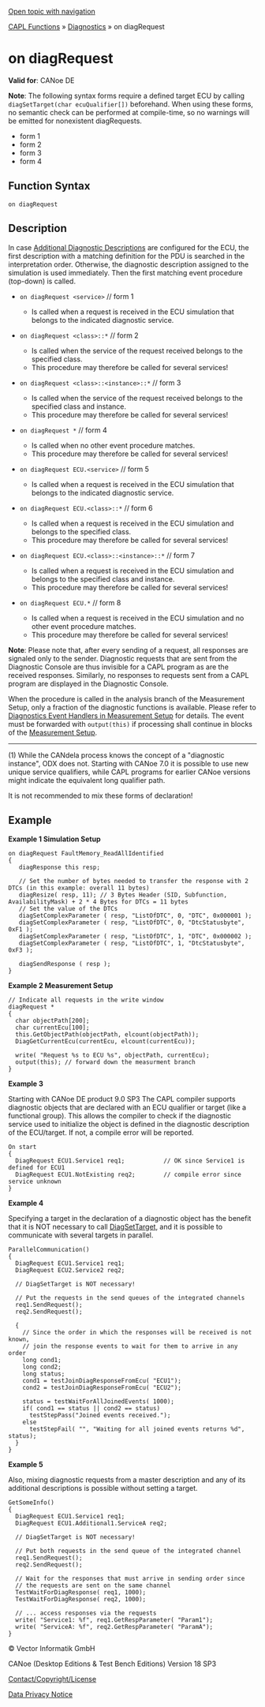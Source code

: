 [Open topic with navigation](../../../../../CANoeDEFamily.htm#Topics/CAPLFunctions/Diagnostics/EventProcedures/CAPLfunctionOnDiagRequest.md)

[CAPL Functions](../../CAPLfunctions.md) » [Diagnostics](../CAPLfunctionsDiagnosticsOverview.md) » on diagRequest

# on diagRequest

**Valid for**: CANoe DE

**Note**: The following syntax forms require a defined target ECU by calling `diagSetTarget(char ecuQualifier[])` beforehand. When using these forms, no semantic check can be performed at compile-time, so no warnings will be emitted for nonexistent diagRequests.

- form 1
- form 2
- form 3
- form 4

## Function Syntax

`on diagRequest`

## Description

In case [Additional Diagnostic Descriptions](../../../CANoeCANalyzer/Diagnostics/DiagISOTPconfig/DiagDescr/DiagDescAdditional.md) are configured for the ECU, the first description with a matching definition for the PDU is searched in the interpretation order. Otherwise, the diagnostic description assigned to the simulation is used immediately. Then the first matching event procedure (top-down) is called.

- `on diagRequest <service>` // form 1
  - Is called when a request is received in the ECU simulation that belongs to the indicated diagnostic service.

- `on diagRequest <class>::*` // form 2
  - Is called when the service of the request received belongs to the specified class.
  - This procedure may therefore be called for several services!

- `on diagRequest <class>::<instance>::*` // form 3
  - Is called when the service of the request received belongs to the specified class and instance.
  - This procedure may therefore be called for several services!

- `on diagRequest *` // form 4
  - Is called when no other event procedure matches.
  - This procedure may therefore be called for several services!

- `on diagRequest ECU.<service>` // form 5
  - Is called when a request is received in the ECU simulation that belongs to the indicated diagnostic service.

- `on diagRequest ECU.<class>::*` // form 6
  - Is called when a request is received in the ECU simulation and belongs to the specified class.
  - This procedure may therefore be called for several services!

- `on diagRequest ECU.<class>::<instance>::*` // form 7
  - Is called when a request is received in the ECU simulation and belongs to the specified class and instance.
  - This procedure may therefore be called for several services!

- `on diagRequest ECU.*` // form 8
  - Is called when a request is received in the ECU simulation and no other event procedure matches.
  - This procedure may therefore be called for several services!

**Note**: Please note that, after every sending of a request, all responses are signaled only to the sender. Diagnostic requests that are sent from the Diagnostic Console are thus invisible for a CAPL program as are the received responses. Similarly, no responses to requests sent from a CAPL program are displayed in the Diagnostic Console.

When the procedure is called in the analysis branch of the Measurement Setup, only a fraction of the diagnostic functions is available. Please refer to [Diagnostics Event Handlers in Measurement Setup](../CAPLfunctionsDiagnosticsEventHandlerAnalysisBranch.md) for details. The event must be forwarded with `output(this)` if processing shall continue in blocks of the [Measurement Setup](../../../CANoeCANalyzer/Windows/MeasurementSetup/MeasurementSetupWindow.md).

_______________________

(1) While the CANdela process knows the concept of a "diagnostic instance", ODX does not. Starting with CANoe 7.0 it is possible to use new unique service qualifiers, while CAPL programs for earlier CANoe versions might indicate the equivalent long qualifier path.

It is not recommended to mix these forms of declaration!

## Example

**Example 1 Simulation Setup**

```plaintext
on diagRequest FaultMemory_ReadAllIdentified
{
   diagResponse this resp;

   // Set the number of bytes needed to transfer the response with 2 DTCs (in this example: overall 11 bytes)
   diagResize( resp, 11); // 3 Bytes Header (SID, Subfunction, AvailabilityMask) + 2 * 4 Bytes for DTCs = 11 bytes
   // Set the value of the DTCs
   diagSetComplexParameter ( resp, "ListOfDTC", 0, "DTC", 0x000001 );
   diagSetComplexParameter ( resp, "ListOfDTC", 0, "DtcStatusbyte", 0xF1 );
   diagSetComplexParameter ( resp, "ListOfDTC", 1, "DTC", 0x000002 );
   diagSetComplexParameter ( resp, "ListOfDTC", 1, "DtcStatusbyte", 0xF3 );

   diagSendResponse ( resp );
}
```

**Example 2 Measurement Setup**

```plaintext
// Indicate all requests in the write window
diagRequest *
{
  char objectPath[200];
  char currentEcu[100];
  this.GetObjectPath(objectPath, elcount(objectPath));
  DiagGetCurrentEcu(currentEcu, elcount(currentEcu));

  write( "Request %s to ECU %s", objectPath, currentEcu);
  output(this); // forward down the measurment branch
}
```

**Example 3**

Starting with CANoe DE product 9.0 SP3 The CAPL compiler supports diagnostic objects that are declared with an ECU qualifier or target (like a functional group). This allows the compiler to check if the diagnostic service used to initialize the object is defined in the diagnostic description of the ECU/target. If not, a compile error will be reported.

```plaintext
On start
{
  DiagRequest ECU1.Service1 req1;			// OK since Service1 is defined for ECU1
  DiagRequest ECU1.NotExisting req2;		// compile error since service unknown
}
```

**Example 4**

Specifying a target in the declaration of a diagnostic object has the benefit that it is NOT necessary to call [DiagSetTarget](../Functions/CAPLfunctionDiagSetTarget.md), and it is possible to communicate with several targets in parallel.

```plaintext
ParallelCommunication()
{
  DiagRequest ECU1.Service1 req1;
  DiagRequest ECU2.Service2 req2;

  // DiagSetTarget is NOT necessary!

  // Put the requests in the send queues of the integrated channels
  req1.SendRequest();
  req2.SendRequest();

  {
    // Since the order in which the responses will be received is not known,
    // join the response events to wait for them to arrive in any order
    long cond1;
    long cond2;
    long status;
    cond1 = testJoinDiagResponseFromEcu( "ECU1");
    cond2 = testJoinDiagResponseFromEcu( "ECU2");

    status = testWaitForAllJoinedEvents( 1000);
    if( cond1 == status || cond2 == status)
      testStepPass("Joined events received.");
    else
      testStepFail( "", "Waiting for all joined events returns %d", status);
  }
}
```

**Example 5**

Also, mixing diagnostic requests from a master description and any of its additional descriptions is possible without setting a target.

```plaintext
GetSomeInfo()
{
  DiagRequest ECU1.Service1 req1;
  DiagRequest ECU1.Additional1.ServiceA req2;

  // DiagSetTarget is NOT necessary!

  // Put both requests in the send queue of the integrated channel
  req1.SendRequest();
  req2.SendRequest();

  // Wait for the responses that must arrive in sending order since
  // the requests are sent on the same channel
  TestWaitForDiagResponse( req1, 1000);
  TestWaitForDiagResponse( req2, 1000);

  // ... access responses via the requests
  write( "Service1: %f", req1.GetRespParameter( "Param1");
  write( "ServiceA: %f", req2.GetRespParameter( "ParamA");
}
```

© Vector Informatik GmbH

CANoe (Desktop Editions & Test Bench Editions) Version 18 SP3

[Contact/Copyright/License](../../../Shared/ContactCopyrightLicense.md)

[Data Privacy Notice](https://www.vector.com/int/en/company/get-info/privacy-policy/)